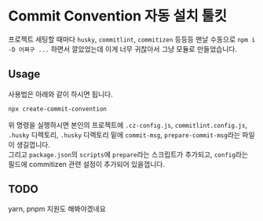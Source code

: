 # Commit Convention 자동 설치 툴킷

프로젝트 세팅할 때마다 `husky`, `commitlint`, `commitizen` 등등등 맨날 수동으로 `npm i -D 어쩌구 ...` 하면서 깔았었는데 이게 너무 귀찮아서 그냥 모듈로 만들었습니다.  

## Usage

사용법은 아래와 같이 하시면 됩니다.

```bash
npx create-commit-convention
```

위 명령을 실행하시면 본인의 프로젝트에 `.cz-config.js`, `commitlint.config.js`, `.husky` 디렉토리, `.husky` 디렉토리 밑에 `commit-msg`, `prepare-commit-msg`라는 파일이 생길껍니다.  
그리고 `package.json`의 `scripts`에 `prepare`라는 스크립트가 추가되고, `config`라는 필드에 commitizen 관련 설정이 추가되어 있을껍니다.

## TODO

yarn, pnpm 지원도 해봐야겠네요
